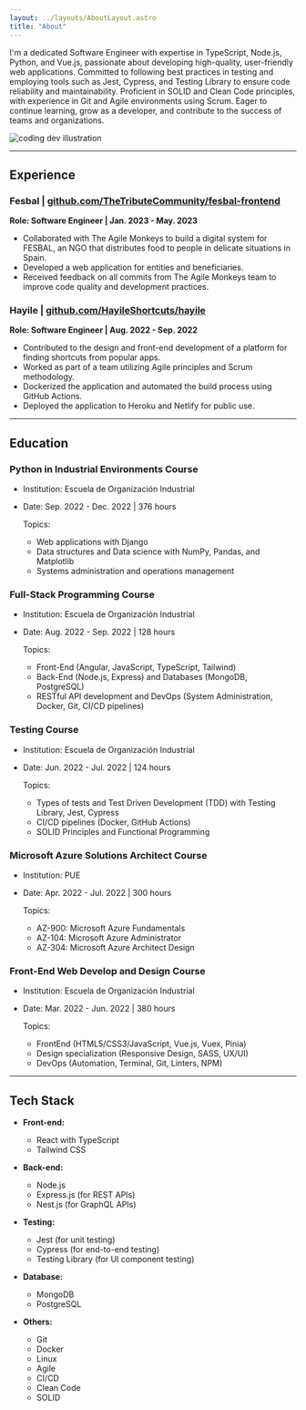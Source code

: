 ```yaml
---
layout: ../layouts/AboutLayout.astro
title: "About"
---
```


I'm a dedicated Software Engineer with expertise in TypeScript, Node.js, Python, and Vue.js, passionate about developing
high-quality, user-friendly web applications. Committed to following best practices in testing and employing tools such
as Jest, Cypress, and Testing Library to ensure code reliability and maintainability. Proficient in SOLID and Clean Code
principles, with experience in Git and Agile environments using Scrum. Eager to continue learning, grow as a developer,
and contribute to the success of teams and organizations.

<div>
  <img src="/assets/dev.svg" class="sm:w-1/2 mx-auto" alt="coding dev illustration">
</div>

---

## Experience

### Fesbal | [github.com/TheTributeCommunity/fesbal-frontend](https://github.com/TheTributeCommunity/fesbal-frontend)

**Role: Software Engineer | Jan. 2023 - May. 2023**

- Collaborated with The Agile Monkeys to build a digital system for FESBAL, an NGO that distributes food to people in
  delicate situations in Spain.
- Developed a web application for entities and beneficiaries.
- Received feedback on all commits from The Agile Monkeys team to improve code quality and development practices.

### Hayile | [github.com/HayileShortcuts/hayile](https://github.com/HayileShortcuts/hayile)

**Role: Software Engineer | Aug. 2022 - Sep. 2022**

- Contributed to the design and front-end development of a platform for finding shortcuts from popular apps.
- Worked as part of a team utilizing Agile principles and Scrum methodology.
- Dockerized the application and automated the build process using GitHub Actions.
- Deployed the application to Heroku and Netlify for public use.

---

## Education

### Python in Industrial Environments Course

- Institution: Escuela de Organización Industrial
- Date: Sep. 2022 - Dec. 2022 | 376 hours

  Topics:

  - Web applications with Django
  - Data structures and Data science with NumPy, Pandas, and Matplotlib
  - Systems administration and operations management

### Full-Stack Programming Course

- Institution: Escuela de Organización Industrial
- Date: Aug. 2022 - Sep. 2022 | 128 hours

  Topics:

  - Front-End (Angular, JavaScript, TypeScript, Tailwind)
  - Back-End (Node.js, Express) and Databases (MongoDB, PostgreSQL)
  - RESTful API development and DevOps (System Administration, Docker, Git, CI/CD pipelines)

### Testing Course

- Institution: Escuela de Organización Industrial
- Date: Jun. 2022 - Jul. 2022 | 124 hours

  Topics:

  - Types of tests and Test Driven Development (TDD) with Testing Library, Jest, Cypress
  - CI/CD pipelines (Docker, GitHub Actions)
  - SOLID Principles and Functional Programming

### Microsoft Azure Solutions Architect Course

- Institution: PUE
- Date: Apr. 2022 - Jul. 2022 | 300 hours

  Topics:

  - AZ-900: Microsoft Azure Fundamentals
  - AZ-104: Microsoft Azure Administrator
  - AZ-304: Microsoft Azure Architect Design

### Front-End Web Develop and Design Course

- Institution: Escuela de Organización Industrial
- Date: Mar. 2022 - Jun. 2022 | 380 hours

  Topics:

  - FrontEnd (HTML5/CSS3/JavaScript, Vue.js, Vuex, Pinia)
  - Design specialization (Responsive Design, SASS, UX/UI)
  - DevOps (Automation, Terminal, Git, Linters, NPM)

---

## Tech Stack

- **Front-end:**

  - React with TypeScript
  - Tailwind CSS

- **Back-end:**

  - Node.js
  - Express.js (for REST APIs)
  - Nest.js (for GraphQL APIs)

- **Testing:**

  - Jest (for unit testing)
  - Cypress (for end-to-end testing)
  - Testing Library (for UI component testing)

- **Database:**

  - MongoDB
  - PostgreSQL

- **Others:**
  - Git
  - Docker
  - Linux
  - Agile
  - CI/CD
  - Clean Code
  - SOLID
